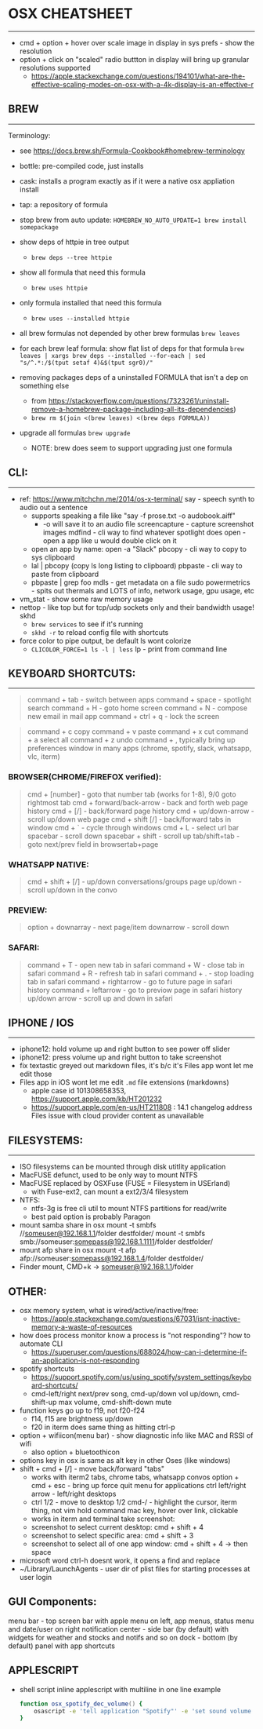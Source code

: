# OSX CHEATSHEET
-------------------------------------------
- cmd + option + hover over scale image in display in sys prefs   - show the resolution
- option + click on "scaled" radio buttton in display will bring up granular resolutions supported
    - https://apple.stackexchange.com/questions/194101/what-are-the-effective-scaling-modes-on-osx-with-a-4k-display-is-an-effective-r

## BREW
--------------------
Terminology:
- see https://docs.brew.sh/Formula-Cookbook#homebrew-terminology
- bottle: pre-compiled code, just installs
- cask: installs a program exactly as if it were a native osx appliation install
- tap: a repository of formula

- stop brew from auto update:
    `HOMEBREW_NO_AUTO_UPDATE=1 brew install somepackage`
- show deps of httpie in tree output
    - `brew deps --tree httpie`
- show all formula that need this formula
    - `brew uses httpie`
- only formula installed that need this formula
    - `brew uses --installed httpie`
- all brew formulas not depended by other brew formulas
    `brew leaves`
- for each brew leaf formula: show flat list of deps for that formula
    `brew leaves | xargs brew deps --installed --for-each | sed "s/^.*:/$(tput setaf 4)&$(tput sgr0)/"`
- removing packages deps of a uninstalled FORMULA that isn't a dep on something else
    - from https://stackoverflow.com/questions/7323261/uninstall-remove-a-homebrew-package-including-all-its-dependencies)
    - `brew rm $(join <(brew leaves) <(brew deps FORMULA))`
- upgrade all formulas
    `brew upgrade`
    - NOTE: brew does seem to support upgrading just one formula


## CLI:
----------------
- ref: https://www.mitchchn.me/2014/os-x-terminal/
say - speech synth to audio out a sentence
    - supports speaking a file like "say -f prose.txt -o audobook.aiff"
        - -o will save it to an audio file
screencapture - capture screenshot images
mdfind - cli way to find whatever spotlight does
open - open a app like u would double click on it
    - open an app by name: open -a "Slack"
pbcopy  - cli way to copy to sys clipboard
    - lal | pbcopy   (copy ls long listing to clipboard)
pbpaste - cli way to paste from clipboard
    - pbpaste | grep foo
mdls    - get metadata on a file
sudo powermetrics  - spits out thermals and LOTS of info, network usage, gpu usage, etc
- vm_stat - show some raw memory usage
- nettop - like top but for tcp/udp sockets only and their bandwidth usage!
skhd
    - `brew services` to see if it's running
    - `skhd -r` to reload config file with shortcuts
- force color to pipe output, be default ls wont colorize
    - `CLICOLOR_FORCE=1 ls -l | less`
lp - print from command line



## KEYBOARD SHORTCUTS:
-----------------------------------
> command + tab  - switch between apps
> command + space - spotlight search
> command + H - goto home screen
> command + N - compose new email in mail app
> command + ctrl + q  - lock the screen

> command + c copy
> command + v paste
> command + x cut
> command + a select all
> command + z undo
> command + ,   typically bring up preferences window in many apps (chrome, spotify, slack, whatsapp, vlc, iterm)

### BROWSER(CHROME/FIREFOX verified):
> cmd + [number]          - goto that number tab (works for 1-8), 9/0 goto rightmost tab
> cmd + forward/back-arrow  - back and forth web page history
> cmd + [/]               - back/forward page history
> cmd + up/down-arrow     - scroll up/down web page
> cmd + shift [/]         - back/forward tabs in window
> cmd + `                 - cycle through windows
> cmd + L                 - select url bar
> spacebar                - scroll down
> spacebar + shift        - scroll up
> tab/shift+tab           - goto next/prev field in browsertab+page

### WHATSAPP NATIVE:
> cmd + shift + [/]       - up/down conversations/groups
> page up/down            - scroll up/down in the convo

### PREVIEW:
> option + downarray      - next page/item
> downarrow               - scroll down

### SAFARI:
> command + T - open new tab in safari
> command + W - close tab in safari
> command + R - refresh tab in safari
> command + . - stop loading tab in safari
> command + rightarrow - go to future page in safari history
> command + leftarrow - go to previow page in safari history
> up/down arrow  - scroll up and down in safari

## IPHONE / IOS
--------------------------
- iphone12: hold volume up and right button to see power off slider
- iphone12: press volume up and right button to take screenshot
- fix textastic greyed out markdown files, it's b/c it's Files app wont let me edit those
- Files app in iOS wont let me edit `.md` file extensions (markdowns)
    - apple case id 101308658353, https://support.apple.com/kb/HT201232
    - https://support.apple.com/en-us/HT211808 : 14.1 changelog address Files issue with cloud provider content as unavailable

## FILESYSTEMS:
----------------------------
- ISO filesystems can be mounted through disk utitlity application
- MacFUSE defunct, used to be only way to mount NTFS
- MacFUSE replaced by OSXFuse (FUSE = Filesystem in USErland)
    - with Fuse-ext2, can mount a ext2/3/4 filesystem
- NTFS:
    - ntfs-3g is free cli util to mount NTFS partitions for read/write
    - best paid option is probably Paragon
- mount samba share in osx
    mount -t smbfs //someuser@192.168.1.1/folder destfolder/
    mount -t smbfs smb://someuser:somepass@192.168.1.1111/folder destfolder/
- mount afp share in osx
    mount -t afp afp://someuser:somepass@192.168.1.4/folder destfolder/
- Finder mount, CMD+k -> someuser@192.168.1.1/folder


## OTHER:
- osx memory system, what is wired/active/inactive/free:
    - https://apple.stackexchange.com/questions/67031/isnt-inactive-memory-a-waste-of-resources
- how does process monitor know a process is "not responding"? how to automate CLI
    - https://superuser.com/questions/688024/how-can-i-determine-if-an-application-is-not-responding
- spotify shortcuts
    - https://support.spotify.com/us/using_spotify/system_settings/keyboard-shortcuts/
    - cmd-left/right next/prev song, cmd-up/down vol up/down, cmd-shift-up max volume, cmd-shift-down mute
- function keys go up to f19, not f20-f24
    - f14, f15 are brightness up/down
    - f20 in iterm does same thing as hitting ctrl-p
- option + wifiicon(menu bar) - show diagnostic info like MAC and RSSI of wifi
    - also option + bluetoothicon
- options key in osx is same as alt key in other Oses (like windows)
- shift + cmd + [/]    - move back/forward "tabs"
    - works with iterm2 tabs, chrome tabs, whatsapp convos
option + cmd + esc  - bring up force quit menu for applications
ctrl left/right arrow   - left/right desktops
    - ctrl 1/2          - move to desktop 1/2
cmd-/  - highlight the cursor, iterm thing, not vim
hold command mac key, hover over link, clickable
    - works in iterm and terminal
take screenshot:
    - screenshot to select current desktop: cmd + shift + 4
    - screenshot to select specific area: cmd + shift + 3
    - screenshot to select all of one app window: cmd + shift + 4 -> then space
- microsoft word ctrl-h doesnt work, it opens a find and replace
- ~/Library/LaunchAgents - user dir of plist files for starting processes at user login

## GUI Components:
menu bar                - top screen bar with apple menu on left, app menus, status menu and date/user on right
notification center     - side bar (by default) with widgets for weather and stocks and notifs and so on
dock                    - bottom (by default) panel with app shortcuts

## APPLESCRIPT
- shell script inline applescript with multiline in one line example
    ```zsh
    function osx_spotify_dec_volume() {
        osascript -e 'tell application "Spotify"' -e 'set sound volume to (sound volume - 10)' -e 'end tell'
    }
    ```
